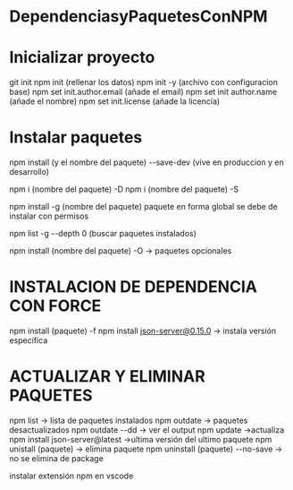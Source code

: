 # DependenciasyPaquetesConNPM

# Inicializar proyecto
git init
npm init (rellenar los datos)
npm init -y (archivo con configuracion base)
npm set init.author.email (añade el email)
npm set init author.name (añade el nombre)
npm set init.license (añade la licencia)

# Instalar paquetes
npm install (y el nombre del paquete) --save-dev (vive en produccion y en desarrollo)

npm i (nombre del paquete) -D
npm i (nombre del paquete) -S

npm install -g (nombre del paquete) paquete en forma global se debe de instalar con permisos

npm list -g --depth 0 (buscar paquetes instalados)

npm install (nombre del paquete) -O -> paquetes opcionales

# INSTALACION DE DEPENDENCIA CON FORCE
npm install (paquete) -f
npm install json-server@0.15.0 -> instala versión específica

# ACTUALIZAR Y ELIMINAR PAQUETES
npm list -> lista de paquetes instalados
npm outdate -> paquetes desactualizados
npm outdate --dd -> ver el output
npm update ->actualiza
npm install json-server@latest ->ultima versión del ultimo paquete
npm unistall (paquete) -> elimina paquete
npm uninstall (paquete) --no-save -> no se elimina de package

instalar extensión npm en vscode